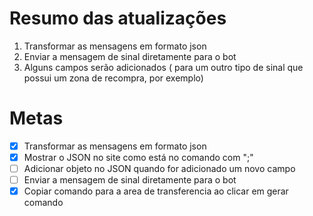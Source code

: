 # Resumo das atualizações
1. Transformar as mensagens em formato json
2. Enviar a mensagem de sinal diretamente para o bot
3. Alguns campos serão adicionados ( para um outro tipo de sinal que possui um zona de recompra, por exemplo)

# Metas
- [x] Transformar as mensagens em formato json
- [x] Mostrar o JSON no site como está no comando com ";"
- [ ] Adicionar objeto no JSON quando for adicionado um novo campo
- [ ] Enviar a mensagem de sinal diretamente para o bot
- [x] Copiar comando para a area de transferencia ao clicar em gerar comando